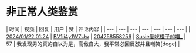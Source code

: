 # 非正常人类鉴赏

| 时间 | 视频 | 回复 | 用户 | 赞 | 评论内容 |
| --- | --- | --- | --- | --- | --- | --- |
| [2024/01/22 01:24](bilibili/rpid=204258558256) | [BV1ii4y1W7Uw](https://www.bilibili.com/video/BV1ii4y1W7Uw) | [204258558256](https://www.bilibili.com/video/BV1ii4y1W7Uw/#reply204258558256) | [Susie爱吃橙子的喵_](https://space.bilibili.com/179620041) | 57 | 我发现男的真的自以为是，高傲自大，我平常必回反怼并且嘲笑[doge] |
